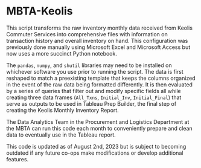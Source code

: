 # MBTA-Keolis

This script transforms the raw inventory monthly data received from Keolis Commuter Services into comprehensive files with information on transaction history and overall inventory on hand. This configuration was previously done manually using Microsoft Excel and Microsoft Access but now uses a more succinct Python notebook.

The `pandas`, `numpy`, and `shutil` libraries may need to be installed on whichever software you use prior to running the script. The data is first reshaped to match a preexisting template that keeps the columns organized in the event of the raw data being formatted differently. It is then evaluated by a series of queries that filter out and modify specific fields all while creating three data frames (`All_Txns`, `Initial_Inv`, `Initial_Final`) that serve as outputs to be used in Tableau Prep Builder, the final step of creating the Keolis Monthly Inventory Report.

The Data Analytics Team in the Procurement and Logistics Department at the MBTA can run this code each month to conveniently prepare and clean data to eventually use in the Tableau report. 

This code is updated as of August 2nd, 2023 but is subject to becoming outdated if any future co-ops make modifications or develop additional features.
